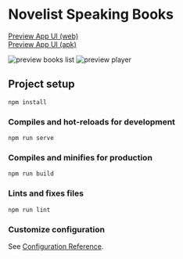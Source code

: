 # Novelist Speaking Books 
[Preview App UI (web)](http://mobitoon.ru/novelist/app)  
[Preview App UI (apk)](http://mobitoon.ru/novelist/app/app-debug.apk)

![preview books list](http://mobitoon.ru/novelist/app/app/prev-books-2.png)
![preview player](http://mobitoon.ru/novelist/app/app/prev-player-2.png)

## Project setup
```
npm install
```

### Compiles and hot-reloads for development
```
npm run serve
```

### Compiles and minifies for production
```
npm run build
```

### Lints and fixes files
```
npm run lint
```

### Customize configuration
See [Configuration Reference](https://cli.vuejs.org/config/).
